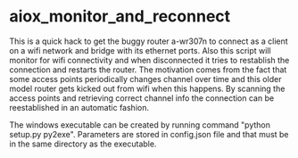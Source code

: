 # aiox_monitor_and_reconnect
This is a quick hack to get the buggy router a-wr307n to connect as a client on a wifi network and bridge with its
ethernet ports.
Also this script will monitor for wifi connectivity and when disconnected it tries to restablish the connection and
restarts the router.
The motivation comes from the fact that some access points periodically changes channel over time and this
older model router gets kicked out from wifi when this happens. By scanning the access points and retrieving correct 
channel info the connection can be reestablished in an automatic fashion.

The windows executable can be created by running command "python setup.py py2exe".
Parameters are stored in config.json file and that must be in the same directory as the executable.
